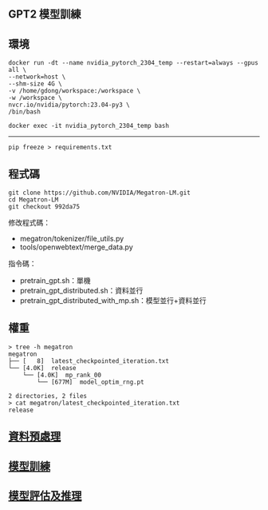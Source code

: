 
## GPT2 模型訓練 



## 環境
```
docker run -dt --name nvidia_pytorch_2304_temp --restart=always --gpus all \
--network=host \
--shm-size 4G \
-v /home/gdong/workspace:/workspace \
-w /workspace \
nvcr.io/nvidia/pytorch:23.04-py3 \
/bin/bash

docker exec -it nvidia_pytorch_2304_temp bash
```

---

```
pip freeze > requirements.txt
```



## 程式碼

```
git clone https://github.com/NVIDIA/Megatron-LM.git
cd Megatron-LM
git checkout 992da75
```

修改程式碼：
- megatron/tokenizer/file_utils.py
- tools/openwebtext/merge_data.py

指令碼：
- pretrain_gpt.sh：單機
- pretrain_gpt_distributed.sh：資料並行
- pretrain_gpt_distributed_with_mp.sh：模型並行+資料並行



## 權重

```
> tree -h megatron
megatron
├── [   8]  latest_checkpointed_iteration.txt
└── [4.0K]  release
    └── [4.0K]  mp_rank_00
        └── [677M]  model_optim_rng.pt

2 directories, 2 files
> cat megatron/latest_checkpointed_iteration.txt 
release
```

## [資料預處理](https://github.com/liguodongiot/llm-action/blob/main/train/megatron/gpt2/gpt-data-preprocess.md)


## [模型訓練](https://github.com/liguodongiot/llm-action/blob/main/train/megatron/gpt2/model_train.md)


## [模型評估及推理](https://github.com/liguodongiot/llm-action/blob/main/train/megatron/gpt2/model_merge_eval_inference.md)


